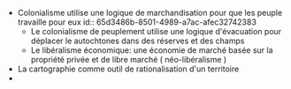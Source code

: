 - Colonialisme utilise une logique de marchandisation pour que les peuple travaille pour eux
  id:: 65d3486b-8501-4989-a7ac-afec32742383
	- Le colonialisme de peuplement utilise une logique d'évacuation pour déplacer le autochtones dans des réserves et des champs
	- Le libéralisme économique: une économie de marché basée sur la propriété privée et de libre marché ( néo-libéralisme )
- La cartographie comme outil de rationalisation d'un territoire
-